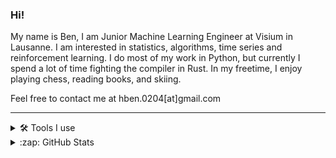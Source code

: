 ### Hi!

My name is Ben, I am Junior Machine Learning Engineer at Visium in Lausanne. I am interested in statistics, algorithms, time series and reinforcement learning. I do most of my work in Python, but currently I spend a lot of time fighting the compiler in Rust. In my freetime, I enjoy playing chess, reading books, and skiing.

Feel free to contact me at hben.0204[at]gmail.com

---
<details>
  <summary>🛠️ Tools I use</summary>
<ul>
<li>Python</li>
<li>Scala</li>
<li>Rust</li>
<li>R</li>
<li>C++</li>
<li>SQL</li>
<li>VS Code</li>
<li>Git</li>
</ul>
</details>
  
<details>
  <summary>:zap: GitHub Stats</summary>
 
![hbenedek GitHub stats](https://github-readme-stats.vercel.app/api?username=hbenedek&show_icons=true&theme=dark)
![Top Langs](https://github-readme-stats.vercel.app/api/top-langs/?username=hbenedek&layout=compact&theme=dark&hide=jupyter%20notebook,matlab,r,tex)
</details>

